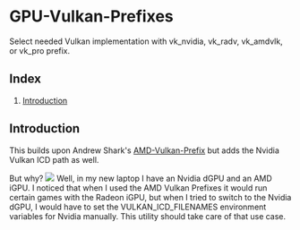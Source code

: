 # GPU-Vulkan-Prefixes
Select needed Vulkan implementation with vk_nvidia, vk_radv, vk_amdvlk, or vk_pro prefix.

## Index

1. [Introduction ](#intro)

<a name="intro"></a>
Introduction
------------
This builds upon Andrew Shark's [AMD-Vulkan-Prefix](https://gitlab.com/AndrewShark/amd-vulkan-prefixes) but adds the Nvidia Vulkan ICD path as well.

But why?
![](but-why.gif)
Well, in my new laptop I have an Nvidia dGPU and an AMD iGPU.
I noticed that when I used the AMD Vulkan Prefixes it would run certain games with the Radeon iGPU, but when I tried to switch to the Nvidia dGPU, I would have to set the VULKAN_ICD_FILENAMES environment variables for Nvidia manually.
This utility should take care of that use case.
